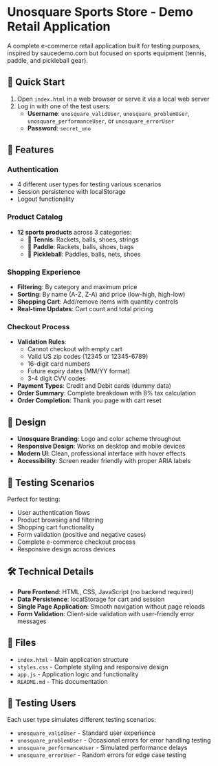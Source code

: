 # Unosquare Sports Store - Demo Retail Application

A complete e-commerce retail application built for testing purposes, inspired by saucedemo.com but focused on sports equipment (tennis, paddle, and pickleball gear).

## 🚀 Quick Start

1. Open `index.html` in a web browser or serve it via a local web server
2. Log in with one of the test users:
   - **Username**: `unosquare_validUser`, `unosquare_problemUser`, `unosquare_performanceUser`, or `unosquare_errorUser`
   - **Password**: `secret_uno`

## 🏬 Features

### Authentication
- 4 different user types for testing various scenarios
- Session persistence with localStorage
- Logout functionality

### Product Catalog
- **12 sports products** across 3 categories:
  - 🎾 **Tennis**: Rackets, balls, shoes, strings
  - 🏓 **Paddle**: Rackets, balls, shoes, bags
  - 🥒 **Pickleball**: Paddles, balls, nets, shoes

### Shopping Experience
- **Filtering**: By category and maximum price
- **Sorting**: By name (A-Z, Z-A) and price (low-high, high-low)
- **Shopping Cart**: Add/remove items with quantity controls
- **Real-time Updates**: Cart count and total pricing

### Checkout Process
- **Validation Rules**:
  - Cannot checkout with empty cart
  - Valid US zip codes (12345 or 12345-6789)
  - 16-digit card numbers
  - Future expiry dates (MM/YY format)
  - 3-4 digit CVV codes
- **Payment Types**: Credit and Debit cards (dummy data)
- **Order Summary**: Complete breakdown with 8% tax calculation
- **Order Completion**: Thank you page with cart reset

## 🎨 Design

- **Unosquare Branding**: Logo and color scheme throughout
- **Responsive Design**: Works on desktop and mobile devices
- **Modern UI**: Clean, professional interface with hover effects
- **Accessibility**: Screen reader friendly with proper ARIA labels

## 🧪 Testing Scenarios

Perfect for testing:
- User authentication flows
- Product browsing and filtering
- Shopping cart functionality
- Form validation (positive and negative cases)
- Complete e-commerce checkout process
- Responsive design across devices

## 🛠 Technical Details

- **Pure Frontend**: HTML, CSS, JavaScript (no backend required)
- **Data Persistence**: localStorage for cart and session
- **Single Page Application**: Smooth navigation without page reloads
- **Form Validation**: Client-side validation with user-friendly error messages

## 📁 Files

- `index.html` - Main application structure
- `styles.css` - Complete styling and responsive design
- `app.js` - Application logic and functionality
- `README.md` - This documentation

## 🎯 Testing Users

Each user type simulates different testing scenarios:
- `unosquare_validUser` - Standard user experience
- `unosquare_problemUser` - Occasional errors for error handling testing
- `unosquare_performanceUser` - Simulated performance delays
- `unosquare_errorUser` - Random errors for edge case testing
